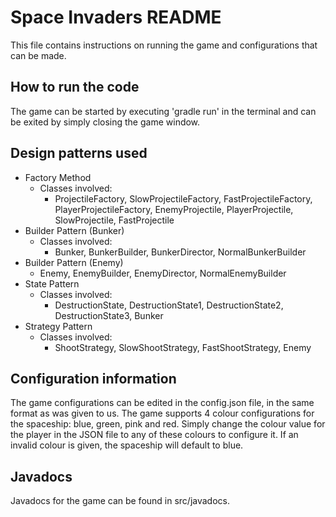 # Space Invaders README

This file contains instructions on running the game and configurations that can be made.


## How to run the code

The game can be started by executing 'gradle run' in the terminal and can be exited by simply closing the game window.

## Design patterns used

- Factory Method
    - Classes involved:
        - ProjectileFactory, SlowProjectileFactory, FastProjectileFactory, PlayerProjectileFactory, EnemyProjectile, PlayerProjectile, SlowProjectile, FastProjectile
- Builder Pattern (Bunker)
    - Classes involved:
        - Bunker, BunkerBuilder, BunkerDirector, NormalBunkerBuilder
- Builder Pattern (Enemy)
    - Enemy, EnemyBuilder, EnemyDirector, NormalEnemyBuilder
- State Pattern
    - Classes involved:
        - DestructionState, DestructionState1, DestructionState2, DestructionState3, Bunker
- Strategy Pattern
    - Classes involved:
        - ShootStrategy, SlowShootStrategy, FastShootStrategy, Enemy


## Configuration information

The game configurations can be edited in the config.json file, in the same format as was given to us. The game supports 4 colour configurations for the spaceship: blue, green, pink and red. Simply change the colour value for the player in the JSON file to any of these colours to configure it. If an invalid colour is given, the spaceship will default to blue.

## Javadocs
Javadocs for the game can be found in src/javadocs.
